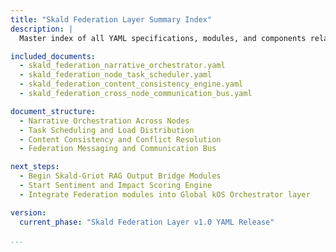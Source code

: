 ```yaml
---
title: "Skald Federation Layer Summary Index"
description: |
  Master index of all YAML specifications, modules, and components related to the Skald Federation Layer within kOS.

included_documents:
  - skald_federation_narrative_orchestrator.yaml
  - skald_federation_node_task_scheduler.yaml
  - skald_federation_content_consistency_engine.yaml
  - skald_federation_cross_node_communication_bus.yaml

document_structure:
  - Narrative Orchestration Across Nodes
  - Task Scheduling and Load Distribution
  - Content Consistency and Conflict Resolution
  - Federation Messaging and Communication Bus

next_steps:
  - Begin Skald-Griot RAG Output Bridge Modules
  - Start Sentiment and Impact Scoring Engine
  - Integrate Federation modules into Global kOS Orchestrator layer

version:
  current_phase: "Skald Federation Layer v1.0 YAML Release"

...
```



